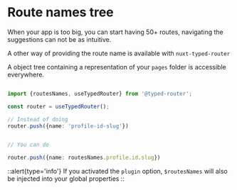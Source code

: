 # Route names tree

When your app is too big, you can start having 50+ routes, navigating the suggestions can not be as intuitive.

A other way of providing the route name is available with `nuxt-typed-router`

A object tree containing a representation of your `pages` folder is accessible everywhere.

```ts

import {routesNames, useTypedRouter} from '@typed-router';

const router = useTypedRouter();

// Instead of doing
router.push({name: 'profile-id-slug'})


// You can do

router.push({name: routesNames.profile.id.slug})
```


::alert{type='info'}
If you activated the `plugin` option, `$routesNames` will also be injected into your global properties
::